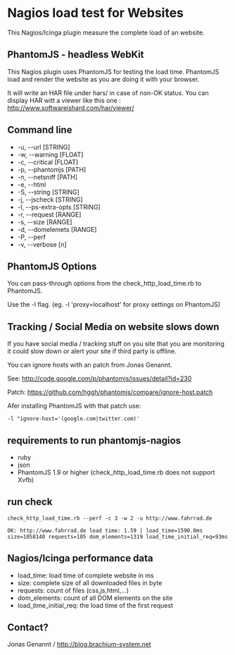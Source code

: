
Nagios load test for Websites
=============================

This Nagios/Icinga plugin measure the complete load of an website.

PhantomJS - headless WebKit
--------------------------------

This Nagios plugin uses PhantomJS for testing the load time. PhantomJS
load and render the website as you are doing it with your browser.

It will write an HAR file under hars/ in case of non-OK status.
You can display HAR witt a viewer like this one :
http://www.softwareishard.com/har/viewer/

Command line
----------

- -u, --url [STRING]
- -w, --warning [FLOAT]
- -c, --critical [FLOAT]
- -p, --phantomjs [PATH]
- -n, --netsniff [PATH]
- -e, --html
- -S, --string [STRING]
- -j, --jscheck [STRING]
- -l, --ps-extra-opts [STRING]
- -r, --request [RANGE]
- -s, --size [RANGE]
- -d, --domelemets [RANGE]
- -P, --perf
- -v, --verbose [n]


PhantomJS Options
----------

You can pass-through options from the check_http_load_time.rb to PhantomJS.

Use the -l flag. (eg. -l 'proxy=localhost' for proxy settings on PhantomJS)

Tracking / Social Media on website slows down
----------

If you have social media / tracking stuff on you site that you are monitoring it
could slow down or alert your site if third party is offline.

You can ignore hosts with an patch from Jonas Genannt.

See: http://code.google.com/p/phantomjs/issues/detail?id=230

Patch: https://github.com/hggh/phantomjs/compare/ignore-host.patch

Afer installing PhantomJS with that patch use:

	-l "ignore-host='(google.com|twitter.com)'

requirements to run phantomjs-nagios
----------

- ruby
- json
- PhantomJS 1.9 or higher (check_http_load_time.rb does not support Xvfb)

run check
----------
	check_http_load_time.rb --perf -c 3 -w 2 -u http://www.fahrrad.de

	OK: http://www.fahrrad.de load time: 1.59 | load_time=1590.0ms size=1058140 requests=105 dom_elements=1319 load_time_initial_req=93ms

Nagios/Icinga performance data
----------

- load_time: load time of complete website in ms
- size: complete size of all downloaded files in byte
- requests: count of files (css,js,html,...)
- dom_elements: count of all DOM elements on the site
- load_time_initial_req: the load time of the first request

Contact?
----------
Jonas Genannt / http://blog.brachium-system.net

